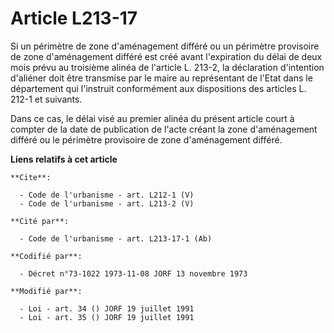 # Article L213-17

Si un périmètre de zone d'aménagement différé ou un périmètre provisoire de zone d'aménagement différé est créé avant
l'expiration du délai de deux mois prévu au troisième alinéa de l'article L. 213-2, la déclaration d'intention d'aliéner doit
être transmise par le maire au représentant de l'Etat dans le département qui l'instruit conformément aux dispositions des
articles L. 212-1 et suivants. 

Dans ce cas, le délai visé au premier alinéa du présent article court à compter de la date de publication de l'acte créant la
zone d'aménagement différé ou le périmètre provisoire de zone d'aménagement différé.

**Liens relatifs à cet article**

	**Cite**:

	  - Code de l'urbanisme - art. L212-1 (V)
	  - Code de l'urbanisme - art. L213-2 (V)

	**Cité par**:

	  - Code de l'urbanisme - art. L213-17-1 (Ab)

	**Codifié par**:

	  - Décret n°73-1022 1973-11-08 JORF 13 novembre 1973

	**Modifié par**:

	  - Loi - art. 34 () JORF 19 juillet 1991
	  - Loi - art. 35 () JORF 19 juillet 1991
